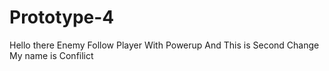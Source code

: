 # Prototype-4
Hello there
Enemy Follow Player With Powerup
And This is Second Change
My name is Confilict